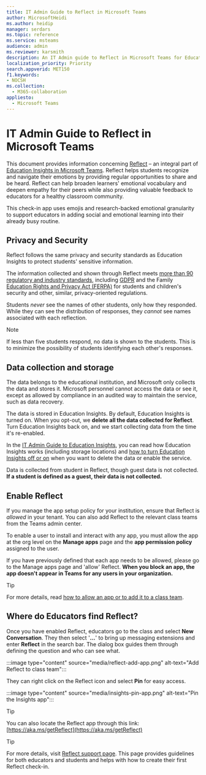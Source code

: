 ```yaml
---
title: IT Admin Guide to Reflect in Microsoft Teams
author: MicrosoftHeidi
ms.author: heidip
manager: serdars
ms.topic: reference
ms.service: msteams
audience: admin
ms.reviewer: karsmith
description: An IT Admin guide to Reflect in Microsoft Teams for Education.
localization_priority: Priority
search.appverid: MET150
f1.keywords:
- NOCSH
ms.collection: 
  - M365-collaboration
appliesto: 
  - Microsoft Teams
---
```


# IT Admin Guide to Reflect in Microsoft Teams

This document provides information concerning [Reflect](https://aka.ms/reflect) – an integral part of [Education Insights in Microsoft Teams](class-insights.md). Reflect helps students recognize and navigate their emotions by providing regular opportunities to share and be heard. Reflect can help broaden learners' emotional vocabulary and deepen empathy for their peers while also providing valuable feedback to educators for a healthy classroom community.

This check-in app uses emojis and research-backed emotional granularity to support educators in adding social and emotional learning into their already busy routine.


## Privacy and Security
Reflect follows the same privacy and security standards as Education Insights to protect students' sensitive information.

The information collected and shown through Reflect meets [more than 90 regulatory and industry standards](/compliance/regulatory/offering-home), including [GDPR](/compliance/regulatory/gdpr) and the Family [Education Rights and Privacy Act (FERPA)](/compliance/regulatory/offering-ferpa) for students and children's security and other, similar, privacy-oriented regulations.

Students *never* see the names of other students, only how they responded. While they can see the distribution of responses, they *cannot* see names associated with each reflection. 

> [!NOTE]
> If less than five students respond, no data is shown to the students. This is to minimize the possibility of students identifying each other's responses.

## Data collection and storage
The data belongs to the educational institution, and Microsoft only collects the data and stores it. Microsoft personnel cannot access the data or see it, except as allowed by compliance in an audited way to maintain the service, such as data recovery.

The data is stored in Education Insights. By default, Education Insights is turned on. When you opt-out, we **delete all the data collected for Reflect**. Turn Education Insights back on, and we start collecting data from the time it's re-enabled.

In the [IT Admin Guide to Education Insights](class-insights.md), you can read how Education Insights works (including storage locations) and [how to turn Education Insights off or on](class-insights.md#turn-insights-off-or-on) when you want to delete the data or enable the service.

Data is collected from student in Reflect, though guest data is not collected. **If a student is defined as a guest, their data is not collected.** 

## Enable Reflect
If you manage the app setup policy for your institution, ensure that Reflect is *allowed* in your tenant. You can also add Reflect to the relevant class teams from the Teams admin center.

To enable a user to install and interact with any app, you must allow the app at the org level on the **Manage apps** page and the **app permission policy** assigned to the user.

If you have previously defined that each app needs to be allowed, please go to the Manage apps page and 'allow' Reflect. **When you block an app, the app doesn't appear in Teams for any users in your organization.**

> [!TIP]
> For more details, read [how to allow an app or to add it to a class team](manage-apps.md#allow-and-block-apps).


## Where do Educators find Reflect?
Once you have enabled Reflect, educators go to the class and select **New Conversation**. They then select '**…**' to bring up messaging extensions and enter **Reflect** in the search bar. The dialog box guides them through defining the question and who can see what.

:::image type="content" source="media/reflect-add-app.png" alt-text="Add Reflect to class team":::

They can right click on the Reflect icon and select **Pin** for easy access.

:::image type="content" source="media/insights-pin-app.png" alt-text="Pin the Insights app":::

> [!TIP]
> You can also locate the Reflect app through this link: [https://aka.ms/getReflect](https://aka.ms/getReflect)

> [!TIP]
> For more details, visit [Reflect support page](https://support.microsoft.com/topic/e9198f62-7860-4532-821f-53ef14afa79a). This page provides guidelines for both educators and students and helps with how to create their first Reflect check-in.
